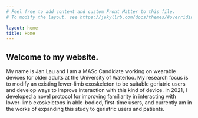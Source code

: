 ```yaml
---
# Feel free to add content and custom Front Matter to this file.
# To modify the layout, see https://jekyllrb.com/docs/themes/#overriding-theme-defaults

layout: home
title: Home
---
```


## Welcome to my website.

My name is Jan Lau and I am a MASc Candidate working on wearable devices for older adults at the University of Waterloo. My research focus is to modify an existing lower-limb exoskeleton to be suitable geriatric users and develop ways to improve interaction with this kind of device. In 2021, I developed a novel protocol for improving familiarity in interacting with lower-limb exoskeletons in able-bodied, first-time users, and currently am in the works of expanding this study to geriatric users and patients.
